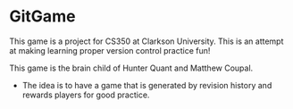 # GitGame
This game is a project for CS350 at Clarkson University. This is an attempt at making learning proper version control practice fun!

This game is the brain child of Hunter Quant and Matthew Coupal.
  - The idea is to have a game that is generated by revision history and rewards players for good practice.
